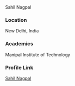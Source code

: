 Sahil Nagpal

### Location

New Delhi, India

### Academics

Manipal Institute of Technology

### Profile Link

[Sahil Nagpal](github.com/sahil2598)
